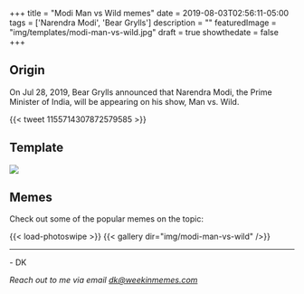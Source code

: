 +++
title = "Modi Man vs Wild memes"
date = 2019-08-03T02:56:11-05:00
tags = ['Narendra Modi', 'Bear Grylls']
description = ""
featuredImage = "img/templates/modi-man-vs-wild.jpg"
draft = true
showthedate = false
+++


## Origin

On Jul 28, 2019, Bear Grylls announced that Narendra Modi, the Prime Minister of India, will be appearing on his show, Man vs. Wild.
<!--more-->
{{< tweet 1155714307872579585 >}}

## Template

![](img/templates/modi-man-vs-wild.jpg)

## Memes

Check out some of the popular memes on the topic:

{{< load-photoswipe >}}
{{< gallery dir="img/modi-man-vs-wild" />}}


---
\- DK

*Reach out to me via email dk@weekinmemes.com*